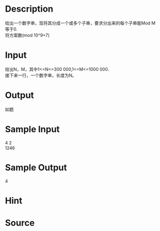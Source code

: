 
# Description

<div class="content"><div>给出一个数字串，现将其分成一个或多个子串，要求分出来的每个子串能Mod M等于0.</div>
<div>将方案数(mod 10^9+7)</div>
<div></div>
<p></p></div>

# Input

<div class="content"><div>给出N，M，其中1&lt;=N&lt;=300 000,1&lt;=M&lt;=1000 000.</div>
<div>接下来一行，一个数字串，长度为N。</div>
<p></p></div>

# Output

<div class="content"><p>如题 </p>
<p></p></div>

# Sample Input

<div class="content"><span class="sampledata">4 2<br/>
1246</span></div>

# Sample Output

<div class="content"><span class="sampledata">4</span></div>

# Hint

<div class="content"><p></p></div>

# Source

<div class="content"><p><a href="problemset.php?search="></a></p></div>

